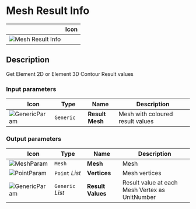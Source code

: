 # Mesh Result Info
<!--- This file has been auto-generated, do not change it manually! Edit the generator here: https://github.com/arup-group/GSA-Grasshopper/tree/main/DocsGeneration --->

|<img width="150"/> Icon |
| ----------- |
|![Mesh Result Info](./images/MeshResultInfo.png) |

## Description

Get Element 2D or Element 3D Contour Result values

### Input parameters

|<img width="20"/> Icon |<img width="200"/> Type |<img width="200"/> Name |<img width="1000"/> Description |
| ----------- | ----------- | ----------- | ----------- |
|![GenericParam](./images/GenericParam.png) |`Generic` |**Result Mesh** |Mesh with coloured result values |

### Output parameters

|<img width="20"/> Icon |<img width="200"/> Type |<img width="200"/> Name |<img width="1000"/> Description |
| ----------- | ----------- | ----------- | ----------- |
|![MeshParam](./images/MeshParam.png) |`Mesh` |**Mesh** |Mesh |
|![PointParam](./images/PointParam.png) |`Point` _List_ |**Vertices** |Mesh vertices |
|![GenericParam](./images/GenericParam.png) |`Generic` _List_ |**Result Values** |Result value at each Mesh Vertex as UnitNumber |


